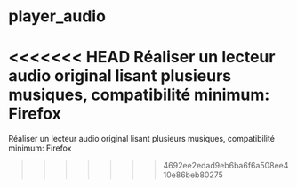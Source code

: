 # player_audio
<<<<<<< HEAD
Réaliser un lecteur audio original lisant plusieurs musiques, compatibilité minimum: Firefox
=======
Réaliser un lecteur audio original lisant plusieurs musiques, compatibilité minimum: Firefox
>>>>>>> 4692ee2edad9eb6ba6f6a508ee410e86beb80275
